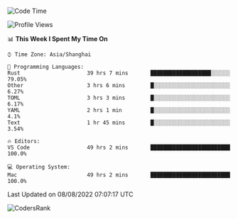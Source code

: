 <!--START_SECTION:waka-->
![Code Time](http://img.shields.io/badge/Code%20Time-1%2C596%20hrs%2054%20mins-blue)

![Profile Views](http://img.shields.io/badge/Profile%20Views-53-blue)

📊 **This Week I Spent My Time On** 

```text
⌚︎ Time Zone: Asia/Shanghai

💬 Programming Languages: 
Rust                     39 hrs 7 mins       ███████████████████░░░░░░   79.05% 
Other                    3 hrs 6 mins        █░░░░░░░░░░░░░░░░░░░░░░░░   6.27% 
TOML                     3 hrs 3 mins        █░░░░░░░░░░░░░░░░░░░░░░░░   6.17% 
YAML                     2 hrs 1 min         █░░░░░░░░░░░░░░░░░░░░░░░░   4.1% 
Text                     1 hr 45 mins        █░░░░░░░░░░░░░░░░░░░░░░░░   3.54%

🔥 Editors: 
VS Code                  49 hrs 2 mins       █████████████████████████   100.0%

💻 Operating System: 
Mac                      49 hrs 2 mins       █████████████████████████   100.0%

```


 Last Updated on 08/08/2022 07:07:17 UTC
<!--END_SECTION:waka-->

![CodersRank](https://cr-skills-chart-widget.azurewebsites.net/api/api?username=BugenZhao&padding=16&tooltip=true&branding=false&sort-by-score=true&skills=Rust%2C%20Swift%2C%20C%2C%20TypeScript%2C%20Java%2C%20Go%2C%20Dart%2C%20C%2B%2B%2C%20Python%2C%20Assembly%2C%20Shell%2C%20Kotlin)
